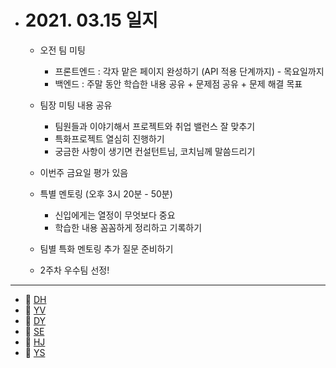- # 2021. 03.15 일지

  - 오전 팀 미팅

    - 프론트엔드 : 각자 맡은 페이지 완성하기 (API 적용 단계까지) - 목요일까지
    - 백엔드 : 주말 동안 학습한 내용 공유 + 문제점 공유 + 문제 해결 목표
  - 팀장 미팅 내용 공유

    - 팀원들과 이야기해서 프로젝트와 취업 밸런스 잘 맞추기 
    - 특화프로젝트 열심히 진행하기
    - 궁금한 사항이 생기면 컨설턴트님, 코치님께 말씀드리기
  - 이번주 금요일 평가 있음
  - 특별 멘토링 (오후 3시 20분 - 50분)
    - 신입에게는 열정이 무엇보다 중요
    - 학습한 내용 꼼꼼하게 정리하고 기록하기
  - 팀별 특화 멘토링 추가 질문 준비하기
  - 2주차 우수팀 선정!


-----

  * 🍟 [DH](./DH/20210315.md)
  * 🍔 [YV](./YV/20210315.md)
  * 🌭 [DY](./DY/20210315.md)
  * 🍳 [SE](./SE/20210315.md)
  * 🧀 [HJ](./HJ/20210315.md)
  * 🥪 [YS](./YS/20210315.md)